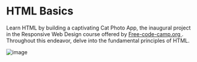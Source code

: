 <h1>HTML Basics</h1>
Learn HTML by building a captivating Cat Photo App, the inaugural project in the Responsive Web Design course offered by <a href="https://www.freecodecamp.org/learn/2022/responsive-web-design/">Free-code-camp.org </a> . Throughout this endeavor, delve into the fundamental principles of HTML.
 


![image](https://github.com/TarekGawish1/html-project/assets/165809936/f10eb1a5-82b3-4ee0-a219-841b847ac9a6)
